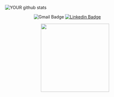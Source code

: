 ![YOUR github stats](https://github-readme-stats.vercel.app/api?username=Gadiler) 
<br/>

&nbsp; &nbsp; &nbsp; &nbsp; &nbsp; &nbsp; &nbsp; &nbsp; &nbsp; &nbsp; &nbsp; &nbsp; ![Gmail Badge](https://img.shields.io/badge/-gadien29@gmail.com-c14438?style=flat-square&logo=Gmail&logoColor=white&link=mailto:gadien29@gmail.com) 
[![Linkedin Badge](https://img.shields.io/badge/-Gadi_Engelsman-blue?style=flat-square&logo=Linkedin&logoColor=white&link=https://www.linkedin.com/in/gadien/)](https://www.linkedin.com/in/gadien/)

&nbsp; &nbsp; &nbsp; &nbsp; &nbsp; &nbsp; &nbsp; &nbsp; &nbsp; &nbsp; &nbsp; &nbsp; &nbsp; &nbsp; &nbsp; <img src='https://ih1.redbubble.net/image.860729119.7819/st,small,845x845-pad,1000x1000,f8f8f8.jpg' width=225 />
